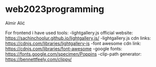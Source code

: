 # web2023programming

Almir Alić

For frontend i have used tools:
 -lightgallery.js official website:
          https://sachinchoolur.github.io/lightgallery.js/
 -lightgallery.js cdn links: 
          https://cdnjs.com/libraries/lightgallery-js
 -font awesome cdn link: 
          https://cdnjs.com/libraries/font-awesome
 -google fonts: 
          https://fonts.google.com/specimen/Poppins
 -clip-path generator:
          https://bennettfeely.com/clippy/
